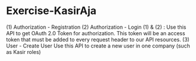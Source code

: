 # Exercise-KasirAja
(1) Authorization - Registration
(2) Authorization - Login
(1) & (2) : Use this API to get OAuth 2.0 Token for authorization. This token will be an access token that must be added to every request header to our API resources.
(3) User - Create User
Use this API to create a new user in one company (such as Kasir roles)
